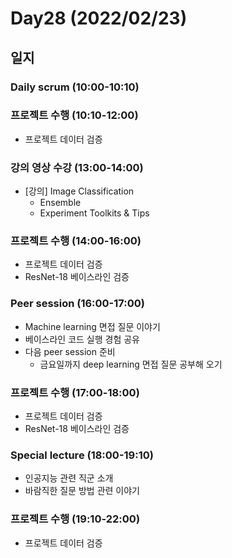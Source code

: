 # Day28 (2022/02/23)

## 일지

### Daily scrum (10:00-10:10)

### 프로젝트 수행 (10:10-12:00)

  * 프로젝트 데이터 검증

### 강의 영상 수강 (13:00-14:00)

  * [강의] Image Classification
    * Ensemble
    * Experiment Toolkits & Tips

### 프로젝트 수행 (14:00-16:00)

  * 프로젝트 데이터 검증
  * ResNet-18 베이스라인 검증

### Peer session (16:00-17:00)

  * Machine learning 면접 질문 이야기
  * 베이스라인 코드 실행 경험 공유
  * 다음 peer session 준비
    * 금요일까지 deep learning 면접 질문 공부해 오기

### 프로젝트 수행 (17:00-18:00)

  * 프로젝트 데이터 검증
  * ResNet-18 베이스라인 검증

### Special lecture (18:00-19:10)

  * 인공지능 관련 직군 소개
  * 바람직한 질문 방법 관련 이야기

### 프로젝트 수행 (19:10-22:00)

  * 프로젝트 데이터 검증
